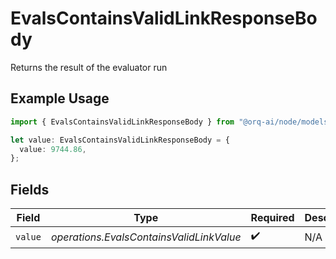 # EvalsContainsValidLinkResponseBody

Returns the result of the evaluator run

## Example Usage

```typescript
import { EvalsContainsValidLinkResponseBody } from "@orq-ai/node/models/operations";

let value: EvalsContainsValidLinkResponseBody = {
  value: 9744.86,
};
```

## Fields

| Field                                    | Type                                     | Required                                 | Description                              |
| ---------------------------------------- | ---------------------------------------- | ---------------------------------------- | ---------------------------------------- |
| `value`                                  | *operations.EvalsContainsValidLinkValue* | :heavy_check_mark:                       | N/A                                      |